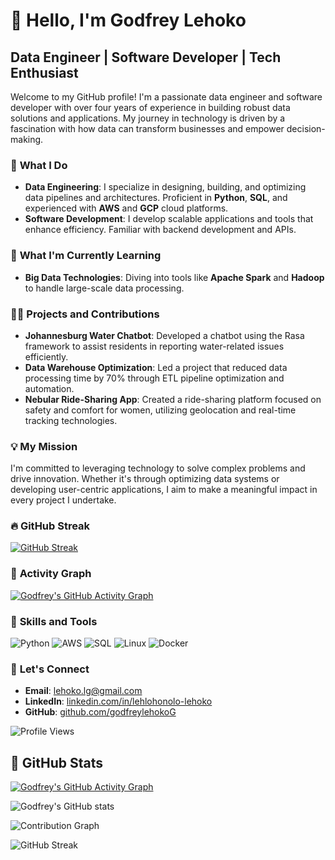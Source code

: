 # 👋 Hello, I'm Godfrey Lehoko

## Data Engineer | Software Developer | Tech Enthusiast

Welcome to my GitHub profile! I'm a passionate data engineer and software developer with over four years of experience in building robust data solutions and applications. My journey in technology is driven by a fascination with how data can transform businesses and empower decision-making.

### 🔭 **What I Do**

- **Data Engineering**: I specialize in designing, building, and optimizing data pipelines and architectures. Proficient in **Python**, **SQL**, and experienced with **AWS** and **GCP** cloud platforms.
- **Software Development**: I develop scalable applications and tools that enhance efficiency. Familiar with backend development and APIs.

### 🌱 **What I'm Currently Learning**

- **Big Data Technologies**: Diving into tools like **Apache Spark** and **Hadoop** to handle large-scale data processing.

### 👨‍💻 **Projects and Contributions**

- **Johannesburg Water Chatbot**: Developed a chatbot using the Rasa framework to assist residents in reporting water-related issues efficiently.
- **Data Warehouse Optimization**: Led a project that reduced data processing time by 70% through ETL pipeline optimization and automation.
- **Nebular Ride-Sharing App**: Created a ride-sharing platform focused on safety and comfort for women, utilizing geolocation and real-time tracking technologies.



### 💡 **My Mission**

I'm committed to leveraging technology to solve complex problems and drive innovation. Whether it's through optimizing data systems or developing user-centric applications, I aim to make a meaningful impact in every project I undertake.


### 🔥 **GitHub Streak**

[![GitHub Streak](https://github-readme-streak-stats.herokuapp.com/?user=godfreylehokoG&theme=tokyonight)](https://github.com/godfreylehokoG)

### 🚀 **Activity Graph**

[![Godfrey's GitHub Activity Graph](https://github-readme-activity-graph.cyclic.app/graph?username=godfreylehokoG&theme=tokyo-night)](https://github.com/godfreylehokoG)

### 💼 **Skills and Tools**

![Python](https://img.shields.io/badge/Python-3776AB?style=flat&logo=python&logoColor=white)
![AWS](https://img.shields.io/badge/AWS-FF9900?style=flat&logo=amazon-aws&logoColor=white)
![SQL](https://img.shields.io/badge/SQL-4479A1?style=flat&logo=postgresql&logoColor=white)
![Linux](https://img.shields.io/badge/Linux-FCC624?style=flat&logo=linux&logoColor=black)
![Docker](https://img.shields.io/badge/Docker-2496ED?style=flat&logo=docker&logoColor=white)

### 🤝 **Let's Connect**

- **Email**: [lehoko.lg@gmail.com](mailto:lehoko.lg@gmail.com)
- **LinkedIn**: [linkedin.com/in/lehlohonolo-lehoko](https://www.linkedin.com/in/lehlohonolo-lehoko)
- **GitHub**: [github.com/godfreylehokoG](https://github.com/godfreylehokoG)

![Profile Views](https://komarev.com/ghpvc/?username=godfreylehokoG&color=blue)




## 🚀 GitHub Stats

[![Godfrey's GitHub Activity Graph](https://github-readme-activity-graph.cyclic.app/graph?username=godfreylehokoG&theme=tokyo-night)](https://github.com/godfreylehokoG)

![Godfrey's GitHub stats](https://github-readme-stats.vercel.app/api?username=godfreylehokoG&show_icons=true&theme=radical)

![Contribution Graph](https://github-readme-activity-graph.cyclic.app/graph?username=godfreylehokoG&theme=dracula)

![GitHub Streak](https://github-readme-streak-stats.herokuapp.com/?user=godfreylehokoG&theme=dark)

<!---
godfreylehokoG/godfreylehokoG is a ✨ special ✨ repository because its `README.md` (this file) appears on your GitHub profile.
You can click the Preview link to take a look at your changes.
--->
